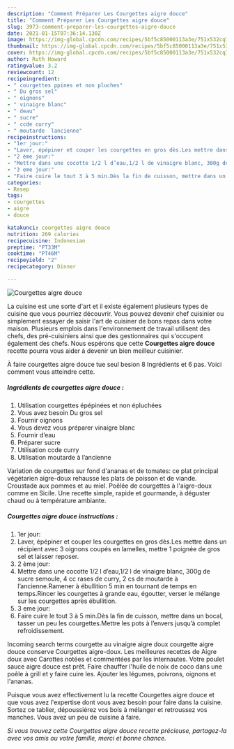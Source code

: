 ```yaml
---
description: "Comment Préparer Les Courgettes aigre douce"
title: "Comment Préparer Les Courgettes aigre douce"
slug: 3973-comment-preparer-les-courgettes-aigre-douce
date: 2021-01-15T07:36:14.130Z
image: https://img-global.cpcdn.com/recipes/5bf5c85000113a3e/751x532cq70/courgettes-aigre-douce-photo-principale-de-la-recette.jpg
thumbnail: https://img-global.cpcdn.com/recipes/5bf5c85000113a3e/751x532cq70/courgettes-aigre-douce-photo-principale-de-la-recette.jpg
cover: https://img-global.cpcdn.com/recipes/5bf5c85000113a3e/751x532cq70/courgettes-aigre-douce-photo-principale-de-la-recette.jpg
author: Ruth Howard
ratingvalue: 3.2
reviewcount: 12
recipeingredient:
- " courgettes ppines et non pluches"
- " Du gros sel"
- " oignons"
- " vinaigre blanc"
- " deau"
- " sucre"
- " ccde curry"
- " moutarde  lancienne"
recipeinstructions:
- "1er jour:"
- "Laver, épépiner et couper les courgettes en gros dès.Les mettre dans un récipient avec 3 oignons coupés en lamelles, mettre 1 poignée de gros sel et laisser reposer."
- "2 ème jour:"
- "Mettre dans une cocotte 1/2 l d’eau,1/2 l de vinaigre blanc, 300g de sucre semoule, 4 cc rases de curry, 2 cs de moutarde à l’ancienne.Ramener à ébullition 5 min en tournant de temps en temps.Rincer les courgettes à grande eau, égoutter, verser le mélange sur les courgettes après ébullition."
- "3 eme jour:"
- "Faire cuire le tout 3 à 5 min.Dès la fin de cuisson, mettre dans un bocal, tasser un peu les courgettes.Mettre les pots à l’envers jusqu’à complet refroidissement."
categories:
- Resep
tags:
- courgettes
- aigre
- douce

katakunci: courgettes aigre douce 
nutrition: 269 calories
recipecuisine: Indonesian
preptime: "PT33M"
cooktime: "PT46M"
recipeyield: "2"
recipecategory: Dinner

---
```



![Courgettes aigre douce](https://img-global.cpcdn.com/recipes/5bf5c85000113a3e/751x532cq70/courgettes-aigre-douce-photo-principale-de-la-recette.jpg)

La cuisine est une sorte d'art et il existe également plusieurs types de cuisine que vous pourriez découvrir. Vous pouvez devenir chef cuisinier ou simplement essayer de saisir l'art de cuisiner de bons repas dans votre maison. Plusieurs emplois dans l'environnement de travail utilisent des chefs, des pré-cuisiniers ainsi que des gestionnaires qui s'occupent également des chefs. Nous espérons que cette <strong> Courgettes aigre douce </strong> recette pourra vous aider à devenir un bien meilleur cuisinier.

<!--inarticleads1-->

À faire courgettes aigre douce tue seul besion 8 Ingrédients et 6 pas. Voici comment vous atteindre cette.

##### Ingrédients de courgettes aigre douce :

1. Utilisation  courgettes épépinées et non épluchées
1. Vous avez besoin  Du gros sel
1. Fournir  oignons
1. Vous devez vous préparer  vinaigre blanc
1. Fournir  d’eau
1. Préparer  sucre
1. Utilisation  ccde curry
1. Utilisation  moutarde à l’ancienne


Variation de courgettes sur fond d&#39;ananas et de tomates: ce plat principal végétarien aigre-doux rehausse les plats de poisson et de viande. Croustade aux pommes et au miel. Poêlée de courgettes à l&#39;aigre-doux comme en Sicile. Une recette simple, rapide et gourmande, à déguster chaud ou à température ambiante. 

<!--inarticleads2-->

##### Courgettes aigre douce instructions :

1. 1er jour:
1. Laver, épépiner et couper les courgettes en gros dès.Les mettre dans un récipient avec 3 oignons coupés en lamelles, mettre 1 poignée de gros sel et laisser reposer.
1. 2 ème jour:
1. Mettre dans une cocotte 1/2 l d’eau,1/2 l de vinaigre blanc, 300g de sucre semoule, 4 cc rases de curry, 2 cs de moutarde à l’ancienne.Ramener à ébullition 5 min en tournant de temps en temps.Rincer les courgettes à grande eau, égoutter, verser le mélange sur les courgettes après ébullition.
1. 3 eme jour:
1. Faire cuire le tout 3 à 5 min.Dès la fin de cuisson, mettre dans un bocal, tasser un peu les courgettes.Mettre les pots à l’envers jusqu’à complet refroidissement.


Incoming search terms courgette au vinaigre aigre doux courgette aigre douce conserve Courgettes aigre-doux. Les meilleures recettes de Aigre doux avec Carottes notées et commentées par les internautes. Votre poulet sauce aigre douce est prêt. Faire chauffer l&#39;huile de noix de coco dans une poêle à grill et y faire cuire les. Ajouter les légumes, poivrons, oignons et l&#39;ananas. 

<!--inarticleads1-->

<p>
Puisque vous avez effectivement lu la recette Courgettes aigre douce et que vous avez l'expertise dont vous avez besoin pour faire dans la cuisine. Sortez ce tablier, dépoussiérez vos bols à mélanger et retroussez vos manches. Vous avez un peu de cuisine à faire.
</p>

<p>
<i>Si vous trouvez cette Courgettes aigre douce recette précieuse, partagez-la avec vos amis ou votre famille, merci et bonne chance.</i>
</p>
